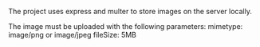 The project uses express and multer to store images on the server locally.

The image must be uploaded with the following parameters:
mimetype: image/png or image/jpeg
fileSize: 5MB
